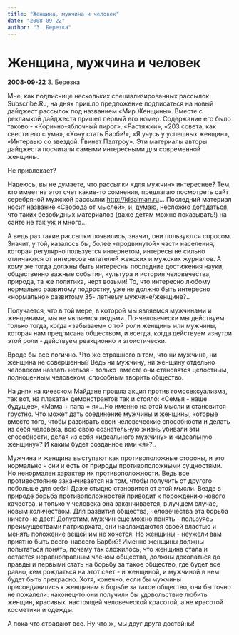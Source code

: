 ```yaml
---
title: "Женщина, мужчина и человек"
date: "2008-09-22"
author: "З. Березка"
---
```


# Женщина, мужчина и человек

**2008-09-22** З. Березка

Мне, как подписчице нескольких специализированных рассылок Subscribe.Ru, на днях пришло предложение подписаться на новый дайджест рассылок под названием «Мир Женщины». Вместе с рекламкой дайджеста пришел первый его номер. Содержание его было таково - «Корично-яблочный пирог», «Растяжки», «203 совета, как свести его с ума», «Хочу стать Барби!», «Я учусь у успешных женщин», «Интервью со звездой: Гвинет Пэлтроу». Эти материалы авторы дайджеста посчитали самыми интересными для современной женщины.

Не привлекает?

Надеюсь, вы не думаете, что рассылки «для мужчин» интереснее? Тем, кто имеет на этот счет какие-то сомнения, предлагаю посмотреть сайт серебряной мужской рассылки http://idealman.ru... Последний материал носит название «Свобода от мыслей», и, думаю, несложно догадаться, что таких безобидных материалов (даже детям можно показывать!) на сайте не так уж и много...

А ведь раз такие рассылки появились, значит, они пользуются спросом. Значит, у той, казалось бы, более «продвинутой» части населения, которая регулярно пользуется интернетом, интересы не сильно отличаются от интересов читателей женских и мужских журналов. А кому же тогда должны быть интересны последние достижения науки, общественно важные события, культура и история человечества, природа, та же политика, черт возьми! То, что интересно любому нормально развитому подростку, уже не должно быть интересно «нормально» развитому 35- летнему мужчине/женщине?..

Получается, что в той мере, в которой мы являемся мужчинами и женщинами, мы не являемся людьми. По-человечески мы действуем только тогда, когда «забываем» о той роли женщины или мужчины, которая нам предписана обществом, и всегда, когда действуем изнутри этой роли - действуем реакционно и эгоистически.

Вроде бы все логично. Что же страшного в том, что ни мужчина, ни женщина не совершенны? Ведь ни мужчину, ни женщину отдельно человеком назвать нельзя - только  вместе они становятся целостным, полноценным человеком, способным творить общество.

На днях на киевском Майдане прошла акция против гомосексуализма, так вот, на плакатах демонстрантов так и стояло: «Семья - наше будущее», «Мама + папа = я»...Но именно на этой мысли и становится грустно. Что может дать соединение мужчины и женщины, которые вместо того, чтобы развивать свои человеческие способности и делать из себя человека, всю свою сознательную жизнь убивали эти способности, делая из себя «идеального мужчину» и «идеальную женщину»? И каким будет созданное ими «я»?..

Мужчина и женщина выступают как противоположные стороны, и это нормально - они и есть от природы противоположными сущностями. Но ненормален характер их противоположности. Ведь все противостояние заканчивается на том, чтобы получить от другого побольше для себя! Даже стыдно становится от этой мысли. Везде в природе борьба противоположностей приводит к порождению нового качества, и только у человека она заканчивается, в лучшем случае, новым количеством. Для развития общества, человечества эта борьба ничего не дает! Допустим, мужчин еще можно понять - пользуясь преимуществами патриархата, они наслаждаются своей властью и менять положение вещей им не хочется. Но женщины - неужели вам приятно быть всего-навсего Барби?! Именно женщины должны попытаться понять, почему так сложилось, что женщина стала и остается неравноправным членом общества, должны докопаться до правды и первыми стать на борьбу за такое общество, где будет все равно, кем рождаться на этот свет - и женщиной, и мужчиной в нем будет быть прекрасно. Хотя, конечно, если бы мужчины присоединились к женщинам в борьбе за такое общество, они бы точно не пожалели: наконец-то они получили бы удовольствие любить женщин, красивых  настоящей человеческой красотой, а не красотой косметики и одежды.

А пока что страдают все. Ну что ж, мы друг друга достойны!